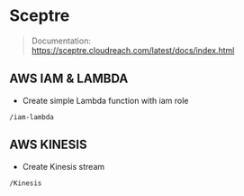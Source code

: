 # Sceptre

> Documentation: https://sceptre.cloudreach.com/latest/docs/index.html

## AWS IAM & LAMBDA
- Create simple Lambda function with iam role
```
/iam-lambda
```

## AWS KINESIS
- Create Kinesis stream
```
/Kinesis
```
